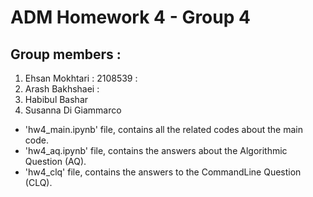 # ADM Homework 4 - Group 4
## Group members : 
1. Ehsan Mokhtari : 2108539 :
2. Arash Bakhshaei :
3. Habibul Bashar
4. Susanna Di Giammarco

- 'hw4_main.ipynb' file, contains all the related codes about the main code.
- 'hw4_aq.ipynb' file, contains the answers about the Algorithmic Question (AQ).
- 'hw4_clq' file, contains the answers to the CommandLine Question (CLQ).
